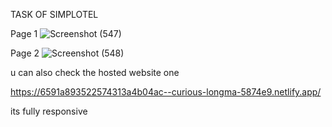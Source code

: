 TASK OF SIMPLOTEL


Page 1
![Screenshot (547)](https://github.com/jagankumarpatra/TASK_SIMPLOTEL/assets/94950001/a1a3e247-a886-4a05-b98e-977000f110e8)


Page 2
![Screenshot (548)](https://github.com/jagankumarpatra/TASK_SIMPLOTEL/assets/94950001/b3e67a66-c264-4674-b413-72d29b55d5ff)


u can also check the hosted website one

https://6591a893522574313a4b04ac--curious-longma-5874e9.netlify.app/

its fully responsive
